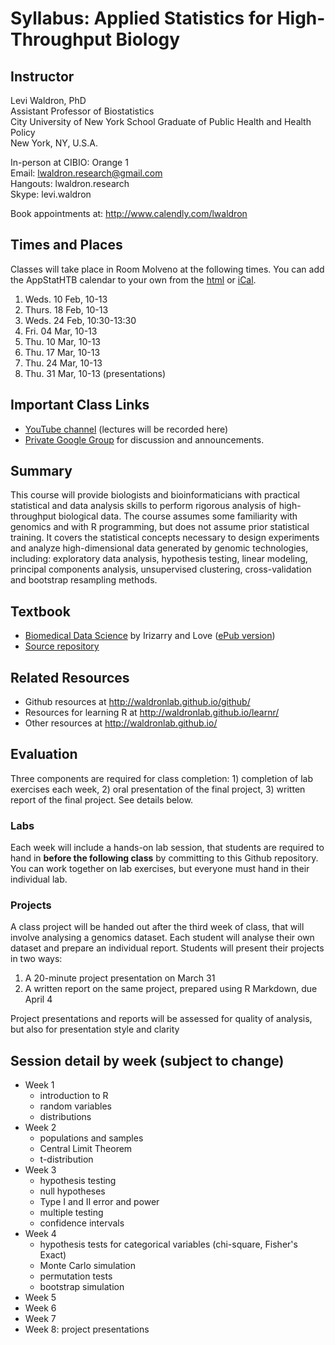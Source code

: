 # Syllabus: Applied Statistics for High-Throughput Biology

## Instructor

Levi Waldron, PhD  
Assistant Professor of Biostatistics  
City University of New York School Graduate of Public Health and Health Policy  
New York, NY, U.S.A.  

In-person at CIBIO: Orange 1  
Email: lwaldron.research@gmail.com  
Hangouts: lwaldron.research  
Skype: levi.waldron  

Book appointments at: http://www.calendly.com/lwaldron

## Times and Places

Classes will take place in Room Molveno at the following times. You can add the AppStatHTB calendar to your own from the [html](https://calendar.google.com/calendar/embed?src=n1dtqvssbidjnmiuf8msc5sp5s%40group.calendar.google.com&ctz=Europe/Rome) or [iCal](https://calendar.google.com/calendar/ical/n1dtqvssbidjnmiuf8msc5sp5s%40group.calendar.google.com/public/basic.ics).

1. Weds. 10 Feb, 10-13
2. Thurs. 18 Feb, 10-13
3. Weds. 24 Feb, 10:30-13:30
4. Fri. 04 Mar, 10-13
5. Thu. 10 Mar, 10-13
6. Thu. 17 Mar, 10-13
7. Thu. 24 Mar, 10-13
8. Thu. 31 Mar, 10-13 (presentations)

## Important Class Links

* [YouTube channel](https://www.youtube.com/channel/UCwXiTYNRBUb_9r8-L4ziaGg) (lectures will be recorded here)
* [Private Google Group](https://groups.google.com/forum/#!forum/appstathtb) for discussion and announcements.

## Summary

This course will provide biologists and bioinformaticians with practical statistical and data analysis skills to perform rigorous analysis of high-throughput biological data.  The course assumes some familiarity with genomics and with R programming, but does not assume prior statistical training.  It covers the statistical concepts necessary to design experiments and analyze high-dimensional data generated by genomic technologies, including: exploratory data analysis, hypothesis testing, linear modeling, principal components analysis, unsupervised clustering, cross-validation and bootstrap resampling methods.  

## Textbook

* [Biomedical Data Science](http://genomicsclass.github.io/book/) by Irizarry and Love ([ePub version](https://leanpub.com/dataanalysisforthelifesciences/))
* [Source repository](https://github.com/genomicsclass/labs)

## Related Resources

* Github resources at http://waldronlab.github.io/github/
* Resources for learning R at http://waldronlab.github.io/learnr/
* Other resources at http://waldronlab.github.io/

## Evaluation

Three components are required for class completion: 1) completion of lab exercises each week, 2) oral presentation of the final project, 3) written report of the final project.  See details below.

### Labs

Each week will include a hands-on lab session, that students are required to hand in **before the following class** by committing to this Github repository. You can work together on lab exercises, but everyone must hand in their individual lab.

### Projects

A class project will be handed out after the third week of class, that will involve analysing a genomics dataset.  Each student will analyse their own dataset and prepare an individual report. Students will present their projects in two ways:

1. A 20-minute project presentation on March 31
2. A written report on the same project, prepared using R Markdown, due April 4

Project presentations and reports will be assessed for quality of analysis, but also for presentation style and clarity

## Session detail by week (subject to change)

* Week 1
    + introduction to R
    + random variables
    + distributions
* Week 2
    + populations and samples
    + Central Limit Theorem
    + t-distribution
* Week 3
    - hypothesis testing
    - null hypotheses
    - Type I and II error and power
    - multiple testing
    + confidence intervals
* Week 4
    + hypothesis tests for categorical variables (chi-square, Fisher's Exact)
    + Monte Carlo simulation
    + permutation tests
    + bootstrap simulation
* Week 5
* Week 6
* Week 7
* Week 8: project presentations